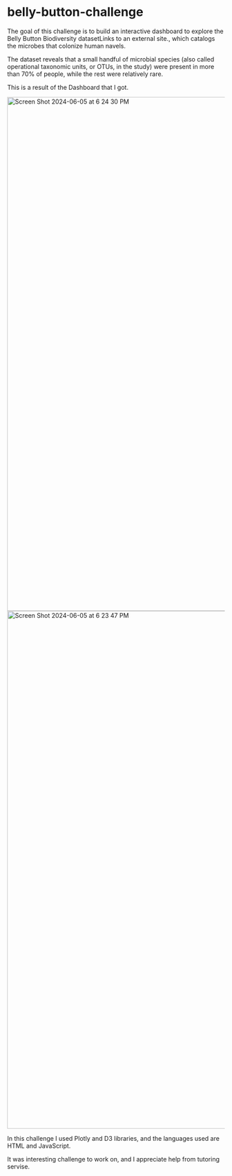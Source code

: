 # belly-button-challenge

The goal of this challenge is to build an interactive dashboard to explore the Belly Button Biodiversity datasetLinks to an external site., which catalogs the microbes that colonize human navels.

The dataset reveals that a small handful of microbial species (also called operational taxonomic units, or OTUs, in the study) were present in more than 70% of people, while the rest were relatively rare.

This is a result of the Dashboard that I got. 

<img width="1190" alt="Screen Shot 2024-06-05 at 6 24 30 PM" src="https://github.com/JelenaRaonic/belly-button-challenge/assets/159960361/135ab82c-e3b7-4014-90c3-b4642af8e625">
<img width="1199" alt="Screen Shot 2024-06-05 at 6 23 47 PM" src="https://github.com/JelenaRaonic/belly-button-challenge/assets/159960361/f7ddcbaa-49b4-4d8b-9024-4fb40c12ec4a">

In this challenge I used Plotly and D3 libraries, and the languages used are HTML and JavaScript.

It was interesting challenge to work on, and I appreciate help from tutoring servise. 


